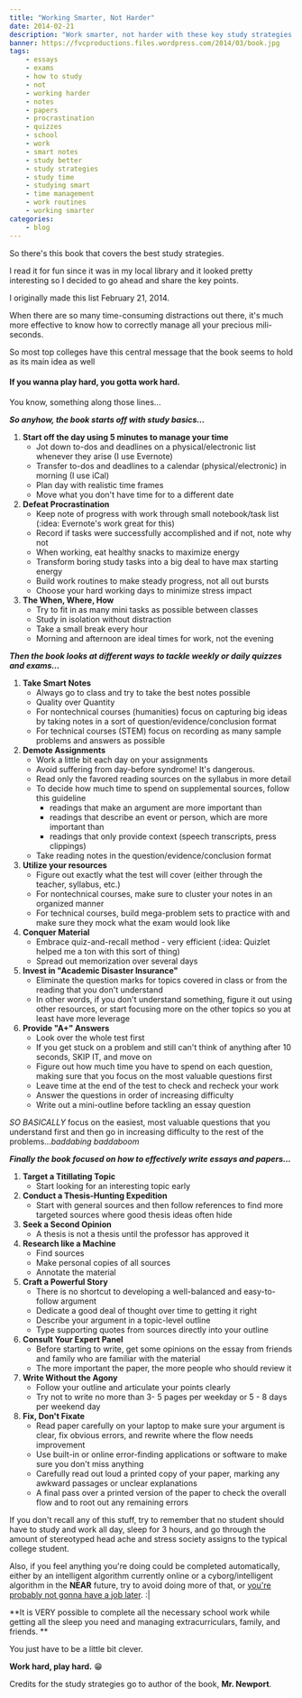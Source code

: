 ```yaml
---
title: "Working Smarter, Not Harder"
date: 2014-02-21
description: "Work smarter, not harder with these key study strategies."
banner: https://fvcproductions.files.wordpress.com/2014/03/book.jpg
tags:
    - essays
    - exams
    - how to study
    - not
    - working harder
    - notes
    - papers
    - procrastination
    - quizzes
    - school
    - work
    - smart notes
    - study better
    - study strategies
    - study time
    - studying smart
    - time management
    - work routines
    - working smarter
categories:
    - blog
---
```


So there's this book that covers the best study strategies.

I read it for fun since it was in my local library and it looked pretty interesting so I decided to go ahead and share the key points.

I originally made this list February 21, 2014.

When there are so many time-consuming distractions out there, it's much more effective to know how to correctly manage all your precious mili-seconds.

So most top colleges have this central message that the book seems to hold as its main idea as well

#### If you wanna play hard, you gotta work hard.

You know, something along those lines...

**_So anyhow, the book starts off with study basics…_**

1. **Start off the day using 5 minutes to manage your time**
   * Jot down to-dos and deadlines on a physical/electronic list whenever they arise (I use Evernote)
   * Transfer to-dos and deadlines to a calendar (physical/electronic) in morning (I use iCal)
   * Plan day with realistic time frames
   * Move what you don't have time for to a different date
2. **Defeat Procrastination**
   * Keep note of progress with work through small notebook/task list (:idea: Evernote's work great for this)
   * Record if tasks were successfully accomplished and if not, note why not
   * When working, eat healthy snacks to maximize energy
   * Transform boring study tasks into a big deal to have max starting energy
   * Build work routines to make steady progress, not all out bursts
   * Choose your hard working days to minimize stress impact
3. **The When, Where, How**
   * Try to fit in as many mini tasks as possible between classes
   * Study in isolation without distraction
   * Take a small break every hour
   * Morning and afternoon are ideal times for work, not the evening

**_Then the book looks at different ways to tackle weekly or daily quizzes and exams…_**

1. **Take Smart Notes**
   * Always go to class and try to take the best notes possible
   * Quality over Quantity
   * For nontechnical courses (humanities) focus on capturing big ideas by taking notes in a sort of question/evidence/conclusion format
   * For technical courses (STEM) focus on recording as many sample problems and answers as possible
2. **Demote Assignments**
   * Work a little bit each day on your assignments
   * Avoid suffering from day-before syndrome! It's dangerous.
   * Read only the favored reading sources on the syllabus in more detail
   * To decide how much time to spend on supplemental sources, follow this guideline
     * readings that make an argument are more important than
     * readings that describe an event or person, which are more important than
     * readings that only provide context (speech transcripts, press clippings)
   * Take reading notes in the question/evidence/conclusion format
3. **Utilize your resources**
   * Figure out exactly what the test will cover (either through the teacher, syllabus, etc.)
   * For nontechnical courses, make sure to cluster your notes in an organized manner
   * For technical courses, build mega-problem sets to practice with and make sure they mock what the exam would look like
4. **Conquer Material**
   * Embrace quiz-and-recall method - very efficient (:idea: Quizlet helped me a ton with this sort of thing)
   * Spread out memorization over several days
5. **Invest in "Academic Disaster Insurance"**
   * Eliminate the question marks for topics covered in class or from the reading that you don't understand
   * In other words, if you don't understand something, figure it out using other resources, or start focusing more on the other topics so you at least have more leverage
6. **Provide "A+" Answers**
   * Look over the whole test first
   * If you get stuck on a problem and still can't think of anything after 10 seconds, SKIP IT, and move on
   * Figure out how much time you have to spend on each question, making sure that you focus on the most valuable questions first
   * Leave time at the end of the test to check and recheck your work
   * Answer the questions in order of increasing difficulty
   * Write out a mini-outline before tackling an essay question

_SO BASICALLY_ focus on the easiest, most valuable questions that you understand first and then go in increasing difficulty to the rest of the problems…*baddabing baddaboom*

**_Finally the book focused on how to effectively write essays and papers…_**

1. **Target a Titillating Topic**
   * Start looking for an interesting topic early
2. **Conduct a Thesis-Hunting Expedition**
   * Start with general sources and then follow references to find more targeted sources where good thesis ideas often hide
3. **Seek a Second Opinion**
   * A thesis is not a thesis until the professor has approved it
4. **Research like a Machine**
   * Find sources
   * Make personal copies of all sources
   * Annotate the material
5. **Craft a Powerful Story**
   * There is no shortcut to developing a well-balanced and easy-to-follow argument
   * Dedicate a good deal of thought over time to getting it right
   * Describe your argument in a topic-level outline
   * Type supporting quotes from sources directly into your outline
6. **Consult Your Expert Panel**
   * Before starting to write, get some opinions on the essay from friends and family who are familiar with the material
   * The more important the paper, the more people who should review it
7. **Write Without the Agony**
   * Follow your outline and articulate your points clearly
   * Try not to write no more than 3- 5 pages per weekday or 5 - 8 days per weekend day
8. **Fix, Don't Fixate**
   * Read paper carefully on your laptop to make sure your argument is clear, fix obvious errors, and rewrite where the flow needs improvement
   * Use built-in or online error-finding applications or software to make sure you don't miss anything
   * Carefully read out loud a printed copy of your paper, marking any awkward passages or unclear explanations
   * A final pass over a printed version of the paper to check the overall flow and to root out any remaining errors

If you don't recall any of this stuff, try to remember that no student should have to study and work all day, sleep for 3 hours, and go through the amount of stereotyped head ache and stress society assigns to the typical college student.

Also, if you feel anything you're doing could be completed automatically, either by an intelligent algorithm currently online or a cyborg/intelligent algorithm in the **NEAR** future, try to avoid doing more of that, or [you're probably not gonna have a job later](//www.economist.com/news/briefing/21594264-previous-technological-innovation-has-always-delivered-more-long-run-employment-not-less "Economist Article on Tech Replacing People"). :|

**It is VERY possible to complete all the necessary school work while getting all the sleep you need and managing extracurriculars, family, and friends. **

You just have to be a little bit clever.

**Work hard, play hard.** 😁

Credits for the study strategies go to author of the book, **Mr. Newport**.
